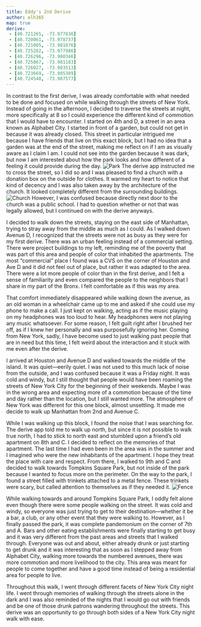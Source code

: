 ```yaml
---
title: Eddy's 2nd Derive
author: elh365
map: true
derive:
 - [40.721265, -73.977836]
 - [40.720061, -73.978737]
 - [40.721005, -73.981076]
 - [40.725282, -73.977986]
 - [40.726296, -73.980346]
 - [40.725067, -73.981183]
 - [40.726027, -73.983513]
 - [40.723669, -73.985389]
 - [40.724548, -73.987577]
---
```

In contrast to the first derive, I was already comfortable with what needed to be done and focused on while walking through the streets of New York. Instead of going in the afternoon, I decided to traverse the streets at night, more specifically at 8 so I could experience the different kind of commotion that I would have to encounter. I started on 4th and D, a street in an area known as Alphabet City. I started in front of a garden, but could not get in because it was already closed. This street in particular intrigued me because I have friends that live on this exact block, but I had no idea that a garden was at the end of the street, making me reflect on if I am as visually aware as I claim I am. I could not see into the garden because it was dark, but now I am interested about how the park looks and how different of a feeling it could provide during the day. ![Park](https://i.imgur.com/JIlzcMy.jpg) The derive app instructed me to cross the street, so I did so and I was pleased to find a church with a donation box on the outside for clothes. It warmed my heart to notice that kind of decency and I was also taken away by the architecture of the church. It looked completely different from the surrounding buildings. ![Church](https://i.imgur.com/LSC7SyM.jpg?1) However, I was confused because directly next door to the church was a public school. I had to question whether or not that was legally allowed, but I continued on with the derive anyways.

I decided to walk down the streets, staying on the east side of Manhattan, trying to stray away from the middle as much as I could. As I walked down Avenue D, I recognized that the streets were not as busy as they were for my first derive. There was an urban feeling instead of a commercial setting. There were project buildings to my left, reminding me of the poverty that was part of this area and people of color that inhabited the apartments. The most “commercial” place I found was a CVS on the corner of Houston and Ave D and it did not feel out of place, but rather it was adapted to the area. There were a lot more people of color than in the first derive, and I felt a sense of familiarity and even compared the people to the neighbors that I share in my part of the Bronx. I felt comfortable as if this was my area.

That comfort immediately disappeared while walking down the avenue, as an old woman in a wheelchair came up to me and asked if she could use my phone to make a call. I just kept on walking, acting as if the music playing on my headphones was too loud to hear. My headphones were not playing any music whatsoever. For some reason, I felt guilt right after I brushed her off, as if I knew her personally and was purposefully ignoring her. Coming from New York, sadly, I have become used to just walking past people that are in need but this time, I felt weird about the interaction and it stuck with me even after the derive.

I arrived at Houston and Avenue D and walked towards the middle of the island. It was quiet—eerily quiet. I was not used to this much lack of noise from the outside, and I was confused because it was a Friday night. It was cold and windy, but I still thought that people would have been roaming the streets of New York City for the beginning of their weekends. Maybe I was in the wrong area and expecting more of a commotion because of the time and day rather than the location, but I still wanted more. The atmosphere of New York was different for this one block, almost unsettling. It made me decide to walk up Manhattan from 2nd and Avenue C.

While I was walking up this block, I found the noise that I was searching for. The derive app told me to walk up north, but since it is not possible to walk true north, I had to stick to north east and stumbled upon a friend’s old apartment on 8th and C. I decided to reflect on the memories of that apartment. The last time I had even been in the area was in the summer and I imagined who were the new inhabitants of the apartment. I hope they treat the place with care and respect. From there, I walked to 9th and C and decided to walk towards Tompkins Square Park, but not inside of the park because I wanted to focus more on the perimeter. On the way to the park, I found a street filled with trinkets attached to a metal fence. These trinkets were scary, but called attention to themselves as if they needed it. ![Fence](https://i.imgur.com/9qzPz6m.jpg)

While walking towards and around Tompkins Square Park, I oddly felt alone even though there were some people walking on the street. It was cold and windy, so everyone was just trying to get to their destination—whether it be a bar, a club, or any other event that they were walking to. However, as I finally passed the park, it was complete pandemonium on the corner of 7th and A. Bars and other eating establishments were finally starting to get busy and it was very different from the past areas and streets that I walked through. Everyone was out and about, either already drunk or just starting to get drunk and it was interesting that as soon as I stepped away from Alphabet City, walking more towards the numbered avenues, there was more commotion and more livelihood to the city. This area was meant for people to come together and have a good time instead of being a residential area for people to live.

Throughout this walk, I went through different facets of New York City night life. I went through memories of walking through the streets alone in the dark and I was also reminded of the nights that I would go out with friends and be one of those drunk patrons wandering throughout the streets. This derive was an opportunity to go through both sides of a New York City night walk with ease.
